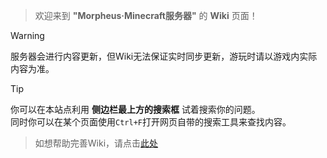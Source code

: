 > 欢迎来到 **"Morpheus·Minecraft服务器"** 的 **Wiki** 页面！

>[!warning]
> 服务器会进行内容更新，但Wiki无法保证实时同步更新，游玩时请以游戏内实际内容为准。  

>[!tip]
> 你可以在本站点利用 **侧边栏最上方的搜索框** 试着搜索你的问题。  
> 同时你可以在某个页面使用`Ctrl+F`打开网页自带的搜索工具来查找内容。

>如想帮助完善Wiki，请点击[此处](progress.md)

